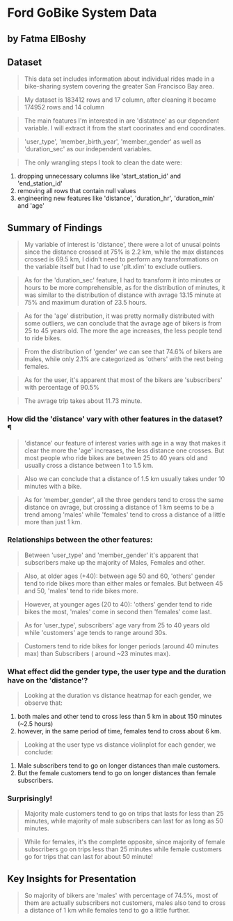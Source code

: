 # Ford GoBike System Data
## by Fatma ElBoshy


## Dataset

> This data set includes information about individual rides made in a bike-sharing system covering the greater San Francisco Bay area.

>My dataset is 183412 rows and 17 column, after cleaning it became 174952 rows and 14 column

> The main features I'm interested in are 'distatnce' as our dependent variable. I will extract it from the start coorinates and end coordinates.

> 'user_type', 'member_birth_year', 'member_gender' as well as 'duration_sec' as our independent variables.

> The only wrangling steps I took to clean the date were:
1. dropping unnecessary columns like 'start_station_id' and 'end_station_id'
2. removing all rows that contain null values
3. engineering new features like 'distance', 'duration_hr', 'duration_min' and 'age'

## Summary of Findings

> My variable of interest is 'distance', there were a lot of unusal points since the distance crossed at 75% is 2.2 km, while the max distances crossed is 69.5 km, I didn't need to perform any transformations on the variable itself but I had to use 'plt.xlim' to exclude outliers.

> As for the 'duration_sec' feature, I had to transform it into minutes or hours to be more comprehensible, as for the distribution of minutes, it was similar to the distribution of distance with avrage 13.15 minute at 75% and maximum duration of 23.5 hours.

> As for the 'age' distribution, it was pretty normally distributed with some outliers, we can conclude that the avrage age of bikers is from 25 to 45 years old. The more the age increases, the less people tend to ride bikes.

> From the distribution of 'gender' we can see that 74.6% of bikers are males, while only 2.1% are categorized as 'others' with the rest being females.

> As for the user, it's apparent that most of the bikers are 'subscribers' with percentage of 90.5%

> The avrage trip takes about 11.73 minute.

### How did the 'distance' vary with other features in the dataset?¶
> 'distance' our feature of interest varies with age in a way that makes it clear the more the 'age' increases, the less distance one crosses. But most people who ride bikes are between 25 to 40 years old and usually cross a distance between 1 to 1.5 km.

> Also we can conclude that a distance of 1.5 km usually takes under 10 minutes with a bike.

> As for 'member_gender', all the three genders tend to cross the same distance on avrage, but crossing a distance of 1 km seems to be a trend among 'males' while 'females' tend to cross a distance of a little more than just 1 km.

### Relationships between the other features:
> Between 'user_type' and 'member_gender' it's apparent that subscribers make up the majority of Males, Females and other.

> Also, at older ages (+40): between age 50 and 60, 'others' gender tend to ride bikes more than either males or females. But between 45 and 50, 'males' tend to ride bikes more.

> However, at younger ages (20 to 40): 'others' gender tend to ride bikes the most, 'males' come in second then 'females' come last.

> As for 'user_type', subscribers' age vary from 25 to 40 years old while 'customers' age tends to range around 30s.

> Customers tend to ride bikes for longer periods (around 40 minutes max) than Subscribers ( around ~23 minutes max).

### What effect did the gender type, the user type and the duration have on the 'distance'?

> Looking at the duration vs distance heatmap for each gender, we observe that: 
1. both males and other tend to cross less than 5 km in about 150 minutes (~2.5 hours)
2. however, in the same period of time, females tend to cross about 6 km.

> Looking at the user type vs distance violinplot for each gender, we conclude:
1. Male subscribers tend to go on longer distances than male customers.
2. But the female customers tend to go on longer distances than female subscribers. 

### Surprisingly!

> Majority male customers tend to go on trips that lasts for less than 25 minutes, while majority of male subscribers can last for as long as 50 minutes.

> While for females, it's the complete opposite, since majority of female subscribers go on trips less than 25 minutes while female customers go for trips that can last for about 50 minute!

## Key Insights for Presentation

> So majority of bikers are 'males' with percentage of 74.5%, most of them are actually subscribers not customers, males also tend to cross a distance of 1 km while females tend to go a little further.
